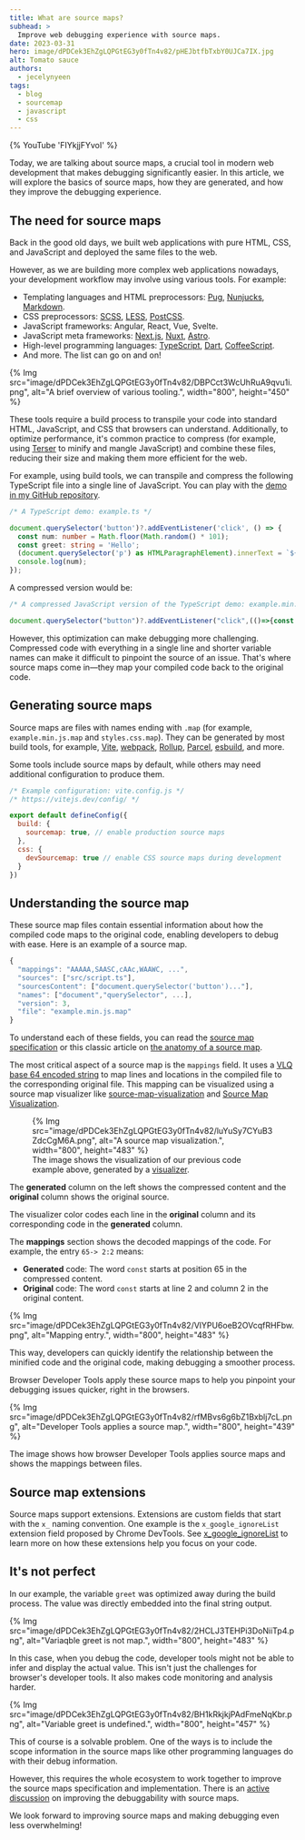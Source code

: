 ```yaml
---
title: What are source maps?
subhead: >
  Improve web debugging experience with source maps.
date: 2023-03-31
hero: image/dPDCek3EhZgLQPGtEG3y0fTn4v82/pHEJbtfbTxbY0UJCa7IX.jpg
alt: Tomato sauce
authors:
  - jecelynyeen
tags:
  - blog
  - sourcemap
  - javascript
  - css
---
```


{% YouTube 'FIYkjjFYvoI' %}

Today, we are talking about source maps, a crucial tool in modern web development that makes debugging significantly easier. In this article, we will explore the basics of source maps, how they are generated, and how they improve the debugging experience.

## The need for source maps

Back in the good old days, we built web applications with pure HTML, CSS, and JavaScript and deployed the same files to the web. 

However, as we are building more complex web applications nowadays, your development workflow may involve using various tools. For example:

- Templating languages and HTML preprocessors: [Pug](https://pugjs.org/), [Nunjucks](https://mozilla.github.io/nunjucks/), [Markdown](https://daringfireball.net/projects/markdown/).
- CSS preprocessors: [SCSS](https://sass-lang.com/), [LESS](https://lesscss.org/), [PostCSS](https://postcss.org/).
- JavaScript frameworks: Angular, React, Vue, Svelte.
- JavaScript meta frameworks: [Next.js](https://nextjs.org/), [Nuxt](https://nuxt.com/), [Astro](https://astro.build/).
- High-level programming languages: [TypeScript](https://www.typescriptlang.org/), [Dart](https://dart.dev/tools/dart2js), [CoffeeScript](https://coffeescript.org/).
- And more. The list can go on and on!

{% Img src="image/dPDCek3EhZgLQPGtEG3y0fTn4v82/DBPCct3WcUhRuA9qvu1i.png", alt="A brief overview of various tooling.", width="800", height="450" %}

These tools require a build process to transpile your code into standard HTML, JavaScript, and CSS that browsers can understand. Additionally, to optimize performance, it's common practice to compress (for example, using [Terser](https://github.com/terser/terser) to minify and mangle JavaScript) and combine these files, reducing their size and making them more efficient for the web.

For example, using build tools, we can transpile and compress the following TypeScript file into a single line of JavaScript. You can play with the [demo in my GitHub repository](https://github.com/jecfish/parcel-demo).

```ts
/* A TypeScript demo: example.ts */

document.querySelector('button')?.addEventListener('click', () => {
  const num: number = Math.floor(Math.random() * 101);
  const greet: string = 'Hello';
  (document.querySelector('p') as HTMLParagraphElement).innerText = `${greet}, you are no. ${num}!`;
  console.log(num);
});
```
A compressed version would be:

```js
/* A compressed JavaScript version of the TypeScript demo: example.min.js  */

document.querySelector("button")?.addEventListener("click",(()=>{const e=Math.floor(101*Math.random());document.querySelector("p").innerText=`Hello, you are no. ${e}!`,console.log(e)}));
```

However, this optimization can make debugging more challenging. Compressed code with everything in a single line and shorter variable names can make it difficult to pinpoint the source of an issue. That's where source maps come in—they map your compiled code back to the original code.

## Generating source maps

Source maps are files with names ending with `.map` (for example, `example.min.js.map` and `styles.css.map`). They can be generated by most build tools, for example, [Vite](https://vitejs.dev/), [webpack](https://webpack.js.org/), [Rollup](https://rollupjs.org/), [Parcel](https://parceljs.org/), [esbuild](https://esbuild.github.io/), and more. 

Some tools include source maps by default, while others may need additional configuration to produce them.

```js
/* Example configuration: vite.config.js */
/* https://vitejs.dev/config/ */

export default defineConfig({
  build: {
    sourcemap: true, // enable production source maps
  },
  css: {
    devSourcemap: true // enable CSS source maps during development
  }
})
```

## Understanding the source map

These source map files contain essential information about how the compiled code maps to the original code, enabling developers to debug with ease. Here is an example of a source map.

```js
{
  "mappings": "AAAAA,SAASC,cAAc,WAAWC, ...",
  "sources": ["src/script.ts"],
  "sourcesContent": ["document.querySelector('button')..."],
  "names": ["document","querySelector", ...],
  "version": 3,
  "file": "example.min.js.map"
}
```

To understand each of these fields, you can read the [source map specification](https://bit.ly/sourcemap) or this classic article on [the anatomy of a source map](https://developer.chrome.com/blog/sourcemaps/#the-anatomy-of-a-source-map).

The most critical aspect of a source map is the `mappings` field. It uses a [VLQ base 64 encoded string](https://developer.chrome.com/blog/sourcemaps/#base64-vlq-and-keeping-the-source-map-small) to map lines and locations in the compiled file to the corresponding original file. This mapping can be visualized using a source map visualizer like [source-map-visualization](https://sokra.github.io/source-map-visualization/) and [Source Map Visualization](https://evanw.github.io/source-map-visualization/).

<figure>
  {% Img src="image/dPDCek3EhZgLQPGtEG3y0fTn4v82/luYuSy7CYuB3ZdcCgM6A.png", alt="A source map visualization.", width="800", height="483" %}
  <figcaption>
    The image shows the visualization of our previous code example above, generated by a <a href="https://sokra.github.io/source-map-visualization/">visualizer</a>.
  </figcaption>
</figure>
 
The **generated** column on the left shows the compressed content and the **original** column shows the original source.

The visualizer color codes each line in the **original** column and its corresponding code in  the **generated** column.

The **mappings** section shows the decoded mappings of the code. For example, the entry `65-> 2:2` means:

- **Generated** code:  The word `const` starts at position 65 in the compressed content.
- **Original** code: The word `const` starts at line 2 and column 2 in the original content.

{% Img src="image/dPDCek3EhZgLQPGtEG3y0fTn4v82/VlYPU6oeB2OVcqfRHFbw.png", alt="Mapping entry.", width="800", height="483" %}

This way, developers can quickly identify the relationship between the minified code and the original code, making debugging a smoother process.

Browser Developer Tools apply these source maps to help you pinpoint your debugging issues quicker, right in the browsers.

{% Img src="image/dPDCek3EhZgLQPGtEG3y0fTn4v82/rfMBvs6g6bZ1Bxblj7cL.png", alt="Developer Tools applies a source map.", width="800", height="439" %}

The image shows how browser Developer Tools applies source maps and shows the mappings between files.

## Source map extensions

Source maps support extensions. Extensions are custom fields that start with the `x_` naming convention. One example is the `x_google_ignoreList` extension field proposed by Chrome DevTools. See [x_google_ignoreList](https://developer.chrome.com/article/x-google-ignore-list) to learn more on how these extensions help you focus on your code.

## It's not perfect

In our example, the variable `greet` was optimized away during the build process. The value was directly embedded into the final string output.

{% Img src="image/dPDCek3EhZgLQPGtEG3y0fTn4v82/2HCLJ3TEHPi3DoNiiTp4.png", alt="Variaqble greet is not map.", width="800", height="483" %}

In this case, when you debug the code, developer tools might not be able to infer and display the actual value. This isn't just the challenges for browser's developer tools. It also makes code monitoring and analysis harder.

{% Img src="image/dPDCek3EhZgLQPGtEG3y0fTn4v82/BH1kRkjkjPAdFmeNqKbr.png", alt="Variable greet is undefined.", width="800", height="457" %}

This of course is a solvable problem. One of the ways is to include the scope information in the source maps like other programming languages do with their debug information.

However, this requires the whole ecosystem to work together to improve the source maps specification and implementation. There is an [active discussion](https://github.com/source-map/source-map-rfc/issues/12) on improving the debuggability with source maps.

We look forward to improving source maps and making debugging even less overwhelming!
